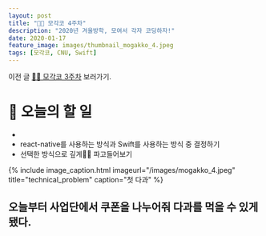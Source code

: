 ```yaml
---
layout: post
title: "🧑‍💻 모각코 4주차"
description: "2020년 겨울방학, 모여서 각자 코딩하자!"
date: 2020-01-17
feature_image: images/thumbnail_mogakko_4.jpeg
tags: [모각코, CNU, Swift]
---
```


이전 글 [🧑‍💻 모각코 3주차](https://yabby1997.github.io/mogakko_3) 보러가기.

# 👀 오늘의 할 일
-
- react-native를 사용하는 방식과 Swift를 사용하는 방식 중 결정하기
- 선택한 방식으로 깊게👨‍💻 파고들어보기


{% include image_caption.html imageurl="/images/mogakko_4.jpeg" title="technical_problem" caption="첫 다과" %}

오늘부터 사업단에서 쿠폰을 나누어줘 다과를 먹을 수 있게 됐다.
---
